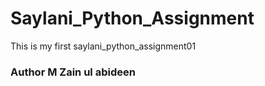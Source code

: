 # Saylani_Python_Assignment
This is my first saylani_python_assignment01
### Author M Zain ul abideen
